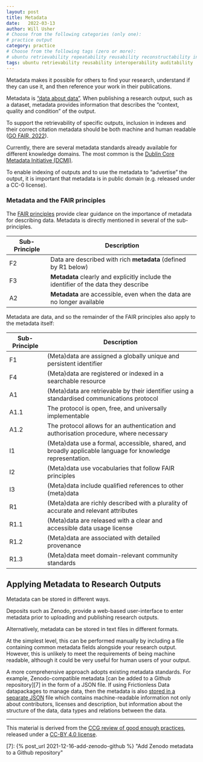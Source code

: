 ```yaml
---
layout: post
title: Metadata
date:   2022-03-13
author: Will Usher
# Choose from the following categories (only one):
# practice output
category: practice
# Choose from the following tags (zero or more):
# ubuntu retrievability repeatability reusability reconstructability interoperability auditability
tags: ubuntu retrievability reusability interoperability auditability
---
```


Metadata makes it possible for others to find your research,
understand if they can use it,
and then reference your work in their publications.

Metadata is [“data about data”][4].
When publishing a research output, such as a dataset,
metadata provides information that describes the “context, quality and condition” of the output.

To support the retrievability of specific outputs,
inclusion in indexes and their correct citation
metadata should be both machine and human readable ([GO FAIR, 2022][5]).

Currently, there are several metadata standards already available for different knowledge domains.
The most common is the [Dublin Core Metadata Initiative (DCMI)][6].

To enable indexing of outputs and to use the metadata to “advertise” the output,
it is important that metadata is in public domain (e.g. released under a CC-0 license).

### Metadata and the FAIR principles

The [FAIR principles][3] provide clear guidance on the importance of metadata for describing data.
Metadata is directly mentioned in several of the sub-principles.

Sub-Principle | Description
-|-
F2 | Data are described with rich **metadata** (defined by R1 below)
F3 | **Metadata** clearly and explicitly include the identifier of the data they describe
A2 | **Metadata** are accessible, even when the data are no longer available

Metadata are data, and so the remainder of the FAIR principles also apply to the metadata itself:

Sub-Principle | Description
-|-
F1 | (Meta)data are assigned a globally unique and persistent identifier
F4 | (Meta)data are registered or indexed in a searchable resource
A1 | (Meta)data are retrievable by their identifier using a standardised communications protocol
A1.1 | The protocol is open, free, and universally implementable
A1.2 | The protocol allows for an authentication and authorisation procedure, where necessary
I1 | (Meta)data use a formal, accessible, shared, and broadly applicable language for knowledge representation.
I2 | (Meta)data use vocabularies that follow FAIR principles
I3 | (Meta)data include qualified references to other (meta)data
R1 | (Meta)data are richly described with a plurality of accurate and relevant attributes
R1.1 | (Meta)data are released with a clear and accessible data usage license
R1.2 | (Meta)data are associated with detailed provenance
R1.3 | (Meta)data meet domain-relevant community standards

## Applying Metadata to Research Outputs

Metadata can be stored in different ways.

Deposits such as Zenodo, provide a web-based user-interface to enter metadata prior to uploading and publishing
research outputs.

Alternatively, metadata can be stored in text files in different formats.

At the simplest level, this can be performed manually by including a file containing common metadata fields
alongside your research output.
However, this is unlikely to meet the requirements of being machine readable, although it could be very useful
for human users of your output.

A more comprehensive approach adopts existing metadata standards.
For example, Zenodo-compatible metadata [can be added to a Github repository][7] in the form of a JSON file.
If using Frictionless Data datapackages to manage data, then the metadata is also [stored in a separate JSON][8]
file which contains machine-readable information not only about contributors, licenses and description,
but information about the structure of the data, data types and relations between the data.

------------
This material is derived from the [CCG review of good enough practices][4], released under a [CC-BY 4.0 license][5].

[1]: https://doi.org/10.5281/zenodo.5911546 "Usher, William, Beltramo, Agnese, Gardumi, Francesco, Martin, Viktoria, & Petrarulo, Luca. (2022). CCG Platform - Body of Knowledge: Review of Good Practice (1.3). Zenodo. https://doi.org/10.5281/zenodo.5911546"

[2]: https://creativecommons.org/licenses/by/4.0/legalcode

[3]: http://doi.org/10.1038/sdata.2016.18 "M. D. Wilkinson et al., ‘The FAIR Guiding Principles for scientific data management and stewardship’, Sci Data, vol. 3, no. 1, p. 160018, Mar. 2016, doi: 10.1038/sdata.2016.18."

[4]: http://doi.org/10.1002/asi.24295 "J. Furner, ‘Definitions of “Metadata”: A Brief Survey of International Standards’, Journal of the Association for Information Science and Technology, vol. 71, no. 6, Jun. 2020, doi: 10.1002/asi.24295."

[5]: https://www.go-fair.org/fair-principles/f2-data-described-rich-metadata/ "GO FAIR, ‘F2: Data are described with rich metadata’, GO FAIR. https://www.go-fair.org/fair-principles/f2-data-described-rich-metadata/ (accessed Dec. 06, 2021)."

[6]: https://www.dublincore.org/

[7]: {% post_url 2021-12-16-add-zenodo-github %} "Add Zenodo metadata to a Github repository"

[8]: https://specs.frictionlessdata.io/data-package/#metadata
